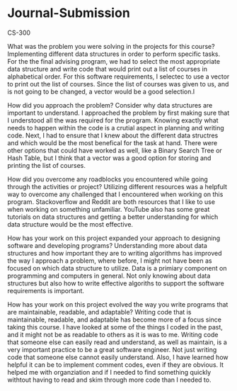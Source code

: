 # Journal-Submission
CS-300

What was the problem you were solving in the projects for this course?
  Implementing different data structures in order to perform specific tasks.  For the the final advising program, we had to select the most appropriate data structure and write code that would print out a list of courses in alphabetical order. For this software requirements, I selectec to use a vector to print out the list of courses.  Since the list of courses was given to us, and is not going to be changed, a vector would be a good selection.l 
  
How did you approach the problem? Consider why data structures are important to understand.
  I approached the problem by first making sure that I understood all the was required for the program.  Knowing exactly what needs to happen within the code is a crutial aspect in planning and writing code.  Next, I had to ensure that I knew about the different data structres and which would be the most benefical for the task at hand. There were other options that could have worked as well, like a Binary Search Tree or Hash Table, but I think that a vector was a good option for storing and printing the list of courses. 
  
How did you overcome any roadblocks you encountered while going through the activities or project?
Utilizing different resources was a helpfult way to overcome any challenged that I encountered when working on this program. Stackoverflow and Reddit are both resources that I like to use when working on something unfamiliar.   YouTube also has some great tutorials on data structures and getting a better understanding for which data structure would be the most effective. 

How has your work on this project expanded your approach to designing software and developing programs?
  Understanding more about data structures and how important they are to writing algorithms has improved the way I approach a problem, where before, I might not have been as focused on which data structure to utilize.  Data is a primiary component on programming and computers in general.  Not only knowing about data structures but also how to write effective algoriths to support the software requirements is important.
  
How has your work on this project evolved the way you write programs that are maintainable, readable, and adaptable?
  Writing code that is maintainable, readable, and adaptable has become more of a focus since taking this course.  I have looked at some of the things I coded in the past, and it might not be as readable to others as it is was to me.  Writing code that someone else can easily read and understand, as well as maintain, is a very important practice to be a great software engineer.  Not just writing code that someone else cannot easily understand.  Also, I have learned how helpful it can be to implement comment codes, even if they are obvious.  It helped me with organziation and if I needed to find something quickly withtout having to read and skim through more code than I needed to. 
